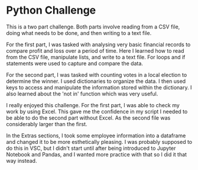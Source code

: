 # Python Challenge

This is a two part challenge. Both parts involve reading from a CSV file, doing what needs to be done, and then writing to a text file. 

For the first part, I was tasked with analysing very basic financial records to compare profit and loss over a period of time. Here I learned how to read from the CSV file, manipulate lists, and write to a text file. For loops and if statements were used to capture and compare the data.

For the second part, I was tasked with counting votes in a local election to determine the winner. I used dictionaries to organize the data. I then used keys to access and manipulate the information stored within the dictionary. I also learned about the 'not in' function which was very useful. 

I really enjoyed this challenge. For the first part, I was able to check my work by using Excel. This gave me the confidence in my script I needed to be able to do the second part without Excel. As the second file was considerably larger than the first.

In the Extras sections, I took some employee information into a dataframe and changed it to be more esthetically pleasing. I was probably supposed to do this in VSC, but I didn't start until after being introduced to Jupyter Notebook and Pandas, and I wanted more practice with that so I did it that way instead. 


